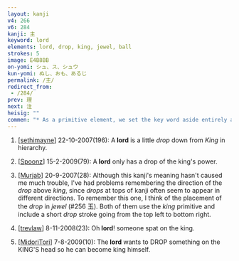 ```yaml
---
layout: kanji
v4: 266
v6: 284
kanji: 主
keyword: lord
elements: lord, drop, king, jewel, ball
strokes: 5
image: E4B8BB
on-yomi: シュ、ス、シュウ
kun-yomi: ぬし、おも、あるじ
permalink: /主/
redirect_from:
 - /284/
prev: 理
next: 注
heisig: ""
commen: "* As a primitive element, we set the key word aside entirely and take it as a pictograph of a solid brass <i>candlestick</i> (with the drop representing the flame at the top)."
---
```


1) [<a href="http://kanji.koohii.com/profile/sethimayne">sethimayne</a>] 22-10-2007(196): A<strong> lord</strong> is a little <em>drop</em> down from <em>King</em> in hierarchy.

2) [<a href="http://kanji.koohii.com/profile/Spoonz">Spoonz</a>] 15-2-2009(79): A<strong> lord</strong> only has a drop of the king&#039;s power.

3) [<a href="http://kanji.koohii.com/profile/Murjab">Murjab</a>] 20-9-2007(28): Although this kanji&#039;s meaning hasn&#039;t caused me much trouble, I&#039;ve had problems remembering the direction of the <em>drop</em> above <em>king</em>, since <em>drops</em> at tops of kanji often seem to appear in different directions. To remember this one, I think of the placement of the <em>drop</em> in <em>jewel</em> (#256 玉). Both of them use the <em>king</em> primitive and include a short <em>drop</em> stroke going from the top left to bottom right.

4) [<a href="http://kanji.koohii.com/profile/trevlaw">trevlaw</a>] 8-11-2008(23): Oh<strong> lord</strong>! someone spat on the king.

5) [<a href="http://kanji.koohii.com/profile/MidoriTori">MidoriTori</a>] 7-8-2009(10): The<strong> lord</strong> wants to DROP something on the KING&#039;S head so he can become king himself.

